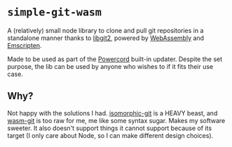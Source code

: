 # `simple-git-wasm`
A (relatively) small node library to clone and pull git repositories in a standalone manner thanks to
[libgit2](https://github.com/libgit2/libgit2), powered by [WebAssembly](https://webassembly.org/) and
[Emscripten](https://emscripten.org).

Made to be used as part of the [Powercord](https://powercord.dev) built-in updater. Despite the set purpose, the lib
can be used by anyone who wishes to if it fits their use case.

## Why?
Not happy with the solutions I had. [isomorphic-git](https://github.com/isomorphic-git/isomorphic-git) is a HEAVY
beast, and [wasm-git](https://github.com/petersalomonsen/wasm-git) is too raw for me, me like some syntax sugar.
Makes my software sweeter. It also doesn't support things it cannot support because of its target (I only care
about Node, so I can make different design choices).
